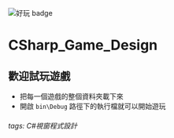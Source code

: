 ![好玩 badge](https://img.shields.io/badge/status-fun-orange)
# CSharp_Game_Design

## 歡迎試玩遊戲
* 把每一個遊戲的整個資料夾載下來
* 開啟 `bin\Debug` 路徑下的執行檔就可以開始遊玩

###### tags: C#視窗程式設計